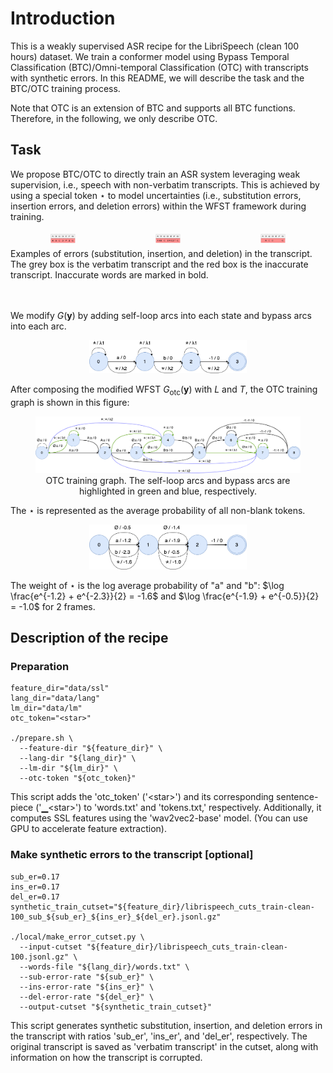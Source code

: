 # Introduction

This is a weakly supervised ASR recipe for the LibriSpeech (clean 100 hours) dataset. We train a
conformer model using Bypass Temporal Classification (BTC)/Omni-temporal Classification (OTC) with transcripts with synthetic errors. In this README, we will describe
the task and the BTC/OTC training process.

Note that OTC is an extension of BTC and supports all BTC functions. Therefore, in the following, we only describe OTC.
## Task
We propose BTC/OTC to directly train an ASR system leveraging weak supervision, i.e., speech with non-verbatim transcripts. This is achieved by using a special token $\star$ to model uncertainties (i.e., substitution errors, insertion errors, and deletion errors) 
within the WFST framework during training.


<div style="display: flex;flex; justify-content: space-between">
  <figure style="flex: 2; text-align: center; margin: 5px;">
    <img src="figures/sub.png" alt="Image 1" width="25%" />

  </figure>
  <figure style="flex: 2; text-align: center; margin: 5px;">
    <img src="figures/ins.png" alt="Image 2" width="25%" />

  </figure>
  <figure style="flex: 2; text-align: center;margin: 5px;">
    <img src="figures/del.png" alt="Image 3" width="25%" />

  </figure>
</div>
<figcaption> Examples of errors (substitution, insertion, and deletion) in the transcript. The grey box is the verbatim transcript and the red box is the inaccurate transcript. Inaccurate words are marked in bold.</figcaption> <br><br>


We modify $G(\mathbf{y})$ by adding self-loop arcs into each state and bypass arcs into each arc. 
  <p align="center">
    <img src="figures/otc_g.png" alt="Image Alt Text" width="50%" />

  </p>

After composing the modified WFST $G_{\text{otc}}(\mathbf{y})$ with $L$ and $T$, the OTC training graph is shown in this figure:
<figure style="text-align: center">
  <img src="figures/otc_training_graph.drawio.png" alt="Image Alt Text" />
  <figcaption>OTC training graph. The self-loop arcs and bypass arcs are highlighted in green and blue, respectively.</figcaption>
</figure>

The $\star$ is represented as the average probability of all non-blank tokens.
  <p align="center">
    <img src="figures/otc_emission.drawio.png" width="50%" />
  </p>

The weight of $\star$ is the log average probability of "a" and "b": $\log \frac{e^{-1.2} + e^{-2.3}}{2} = -1.6$ and $\log \frac{e^{-1.9} + e^{-0.5}}{2} = -1.0$ for 2 frames.

## Description of the recipe
### Preparation
```
feature_dir="data/ssl"
lang_dir="data/lang"
lm_dir="data/lm"
otc_token="<star>"

./prepare.sh \
  --feature-dir "${feature_dir}" \
  --lang-dir "${lang_dir}" \
  --lm-dir "${lm_dir}" \
  --otc-token "${otc_token}" 
```
This script adds the 'otc_token' ('\<star\>') and its corresponding sentence-piece ('▁\<star\>') to 'words.txt' and 'tokens.txt,' respectively. Additionally, it computes SSL features using the 'wav2vec2-base' model. (You can use GPU to accelerate feature extraction).

### Make synthetic errors to the transcript [optional]
```
sub_er=0.17
ins_er=0.17
del_er=0.17
synthetic_train_cutset="${feature_dir}/librispeech_cuts_train-clean-100_sub_${sub_er}_${ins_er}_${del_er}.jsonl.gz"

./local/make_error_cutset.py \
  --input-cutset "${feature_dir}/librispeech_cuts_train-clean-100.jsonl.gz" \
  --words-file "${lang_dir}/words.txt" \
  --sub-error-rate "${sub_er}" \
  --ins-error-rate "${ins_er}" \
  --del-error-rate "${del_er}" \
  --output-cutset "${synthetic_train_cutset}"
```
This script generates synthetic substitution, insertion, and deletion errors in the transcript with ratios 'sub_er', 'ins_er', and 'del_er', respectively. The original transcript is saved as 'verbatim transcript' in the cutset, along with information on how the transcript is corrupted.
